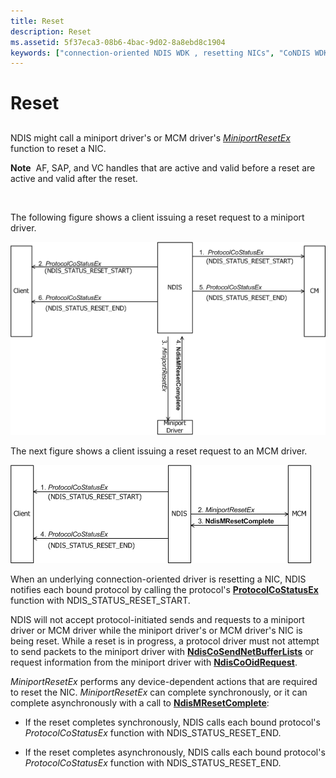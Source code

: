 ```yaml
---
title: Reset
description: Reset
ms.assetid: 5f37eca3-08b6-4bac-9d02-8a8ebd8c1904
keywords: ["connection-oriented NDIS WDK , resetting NICs", "CoNDIS WDK networking , resetting NICs", "resetting NIC WDK networking", "NICs WDK networking , resetting", "network interface cards WDK networking , resetting"]
---
```


# Reset


## <a href="" id="ddk-reset-ng"></a>


NDIS might call a miniport driver's or MCM driver's [*MiniportResetEx*](https://msdn.microsoft.com/library/windows/hardware/ff559432) function to reset a NIC.

**Note**  AF, SAP, and VC handles that are active and valid before a reset are active and valid after the reset.

 

The following figure shows a client issuing a reset request to a miniport driver.

![diagram illustrating a client issuing a reset request to a miniport driver](images/cm-27.png)

The next figure shows a client issuing a reset request to an MCM driver.

![diagram illustrating a client issuing a reset request to an mcm driver](images/fig1-26.png)

When an underlying connection-oriented driver is resetting a NIC, NDIS notifies each bound protocol by calling the protocol's [**ProtocolCoStatusEx**](https://msdn.microsoft.com/library/windows/hardware/ff570258) function with NDIS\_STATUS\_RESET\_START.

NDIS will not accept protocol-initiated sends and requests to a miniport driver or MCM driver while the miniport driver's or MCM driver's NIC is being reset. While a reset is in progress, a protocol driver must not attempt to send packets to the miniport driver with [**NdisCoSendNetBufferLists**](https://msdn.microsoft.com/library/windows/hardware/ff561728) or request information from the miniport driver with [**NdisCoOidRequest**](https://msdn.microsoft.com/library/windows/hardware/ff561711).

*MiniportResetEx* performs any device-dependent actions that are required to reset the NIC. *MiniportResetEx* can complete synchronously, or it can complete asynchronously with a call to [**NdisMResetComplete**](https://msdn.microsoft.com/library/windows/hardware/ff563663):

-   If the reset completes synchronously, NDIS calls each bound protocol's *ProtocolCoStatusEx* function with NDIS\_STATUS\_RESET\_END.

-   If the reset completes asynchronously, NDIS calls each bound protocol's *ProtocolCoStatusEx* function with NDIS\_STATUS\_RESET\_END.

 

 





